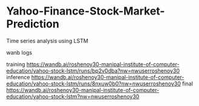 # Yahoo-Finance-Stock-Market-Prediction
Time series analysis using LSTM





wanb logs

training
https://wandb.ai/roshenoy30-manipal-institute-of-computer-education/yahoo-stock-lstm/runs/bp2v0dba?nw=nwuserroshenoy30
inference
https://wandb.ai/roshenoy30-manipal-institute-of-computer-education/yahoo-stock-lstm/runs/8nxuw0b0?nw=nwuserroshenoy30
final
https://wandb.ai/roshenoy30-manipal-institute-of-computer-education/yahoo-stock-lstm?nw=nwuserroshenoy30

